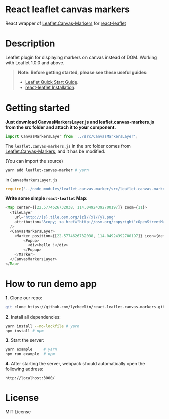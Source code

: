 # React leaflet canvas markers

React wrapper of [Leaflet.Canvas-Markers](
https://github.com/eJuke/Leaflet.Canvas-Markers)
for [react-leaflet](https://github.com/PaulLeCam/react-leaflet)


# Description

Leaflet plugin for displaying markers on canvas instead of DOM. Working with Leaflet 1.0.0 and above.

> **Note: Before getting started, please see these useful guides:**
> - [Leaflet Quick Start Guide](http://leafletjs.com/examples/quick-start/).
> - [react-leaflet Installation](https://react-leaflet.js.org/docs/en/installation.html).


# Getting started

**Just download CanvasMarkersLayer.js and leaflet.canvas-markers.js from the src folder and attach it to your component.**
```javascript
import CanvasMarkersLayer from '../src/CanvasMarkersLayer';
```
The `leaflet.canvas-markers.js` in the src folder comes from [Leaflet.Canvas-Markers](
                                                               https://github.com/eJuke/Leaflet.Canvas-Markers),
and it has be modified.

(You can import the source)
```bash
yarn add leaflet-canvas-marker # yarn 
```
in `CanvasMarkersLayer.js`
```javascript
require('../node_modules/leaflet-canvas-marker/src/leaflet.canvas-markers');
```

**Write some simple `react-leaflet` Map:** 
```javascript
<Map center={[22.5774626732038, 114.04924392700197]} zoom={11}>
  <TileLayer
    url="http://{s}.tile.osm.org/{z}/{x}/{y}.png"
    attribution='&copy; <a href="http://osm.org/copyright">OpenStreetMap</a> contributors'
  />
  <CanvasMarkersLayer>
    <Marker position={[22.5774626732038, 114.04924392700197]} icon={defaultIcon}>
        <Popup>
          <div>hello !</div>
        </Popup>
    </Marker>
  </CanvasMarkersLayer>
</Map>
```

# How to run demo app
**1.** Clone our repo:
```bash
git clone https://github.com/lycheelin/react-leaflet-canvas-markers.git
```

**2.** Install all dependencies:
```bash
yarn install --no-lockfile # yarn
npm install # npm
```

**3.** Start the server:
```bash
yarn example     # yarn
npm run example  # npm
```

**4.** After starting the server, webpack should automatically open the following address:
```
http://localhost:3000/
```

# License
MIT License